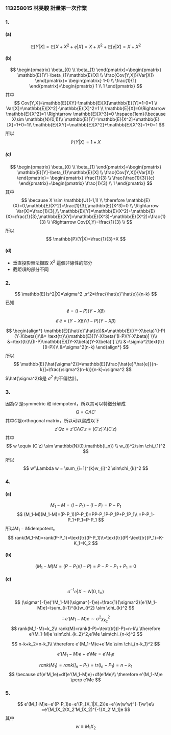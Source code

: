 ### 113258015 林旻駿 計量第一次作業

### 1.
#### (a)
$$
\mathbb{E}[Y|X]=\mathbb{E}[X+X^2+e|X]=X+X^2+\mathbb{E}[e|X]=X+X^2
$$
#### (b)
$$
\begin{pmatrix}
    \beta_{0} \\
    \beta_{1}
\end{pmatrix}=\begin{pmatrix}
    \mathbb{E}[Y]-\beta_{1}\mathbb{E}[X] \\
    \frac{Cov[Y,X]}{Var[X]}
\end{pmatrix}=
\begin{pmatrix}
    1-0 \\
    \frac{1}{1}
\end{pmatrix}=\begin{pmatrix}
    1 \\
    1
\end{pmatrix}
$$
其中
$$
Cov[Y,X]=\mathbb{E}[XY]-\mathbb{E}[X]\mathbb{E}[Y]=1-0=1 \\
Var[X]=\mathbb{E}[X^2]-\mathbb{E}[X]^2=1 \\
\mathbb{E}[X]=0\Rightarrow \mathbb{E}[X^2]=1 \Rightarrow \mathbb{E}[X^3]=0 \hspace{1em}(\because X\sim \mathbb{N}(0,1))\\
\mathbb{E}[Y]=\mathbb{E}[X^2]+\mathbb{E}[X]=1+0=1\\
\mathbb{E}[XY]=\mathbb{E}[X^2]+\mathbb{E}[X^3]=1+0=1
$$
所以
$$
\mathbb{P}(Y|X)=1+X
$$

##### (c)
$$
\begin{pmatrix}
    \beta_{0} \\
    \beta_{1}
\end{pmatrix}=\begin{pmatrix}
    \mathbb{E}[Y]-\beta_{1}\mathbb{E}[X] \\
    \frac{Cov[Y,X]}{Var[X]}
\end{pmatrix}=
\begin{pmatrix}
    \frac{1}{3} \\
    \frac{\frac{1}{3}}{c}
\end{pmatrix}=\begin{pmatrix}
    \frac{1}{3} \\
    1
\end{pmatrix}
$$
其中
$$
\because X \sim \mathbb{U}(-1,1) \\
\therefore \mathbb{E}(X)=0,\mathbb{E}(X^2)=\frac{1}{3},\mathbb{E}(X^3)=0 \\
\Rightarrow Var(X)=\frac{1}{3},\\ 
\mathbb{E}[Y]=\mathbb{E}(X^2)+\mathbb{E}(X)=\frac{1}{3},\mathbb{E}[XY]=\mathbb{E}(X^3)+\mathbb{E}(X^2)=\frac{1}{3} \\ \Rightarrow Cov(X,Y)=\frac{1}{3} \\
$$
所以
$$
\mathbb{P}(Y|X)=\frac{1}{3}+X
$$

#### (d)
- 垂直投影無法擷取 $X^2$ 這個非線性的部分
- 截距項的部分不同

### 2.
$$
\mathbb{E}(s^2|X)=\sigma^2 ,s^2=\frac{\hat{e}'\hat{e}}{n-k}
$$
已知
$$
\hat{e}=(I-P)(Y-X\beta)
$$

$$
\hat{e}'\hat{e}=(Y-X\beta)'(I-P)(Y-X\beta)
$$

$$
\begin{align*}
  \mathbb{E}[\hat{e}'\hat{e}]&=\mathbb{E}[(Y-X\beta)'(I-P)(Y-X\beta)]\\&=
\text{tr}\{\mathbb{E}[(Y-X\beta)'(I-P)(Y-X\beta)] \}\\
&=\text{tr}\{(I-P)\mathbb{E}[(Y-X\beta)(Y-X\beta)'] \}\\
&=\sigma^2\text{tr}[(I-P)]\\
&=\sigma^2(n-k)
\end{align*}
$$
所以
$$
\mathbb{E}[\hat{\sigma^2}]=\mathbb{E}[\frac{\hat{e}'\hat{e}}{n-k}]=\frac{\sigma^2(n-k)}{n-k}=\sigma^2
$$
$\hat{\sigma^2}$是 $\sigma^2$ 的不偏估計。

### 3.
因為$Q$ 是symmetric 和 idempotent，所以其可以特徵分解成
$$
Q=C\Lambda C'
$$
其中$C$是orthogonal matrix，所以可以寫成以下
$$
z'Qz=z'C\Lambda C'z=(C'z)'\Lambda (C'z)
$$
其中
$$
w \equiv (C'z) \sim \mathbb{N}(0,\mathbb{I_n}) \\
w_{i}^2\sim \chi_{1}^2
$$
所以
$$
w'\Lambda w = \sum_{i=1}^{k}w_{i}^2 \sim\chi_{k}^2
$$

### 4.
#### (a)
$$
M_1-M=(I-P_1)-(I-P)=P-P_1
$$
$$
(M_1-M)(M_1-M)=(P-P_1)(P-P_1)=PP-P_1P-P_1P+P_1P_1\\
=P-P_1-P_1+P_1=P-P_1
$$
所以$M_1-M$idempotent。
$$
rank(M_1-M)=rank(P-P_1)=\text{tr}(P-P_1)\\=\text{tr}(P)-\text{tr}(P_1)=K-K_1=K_2
$$

#### (b)
$$
(M_1-M)M=(P-P_1)(I-P)=P-P-P_1+P_1=0
$$

#### (c)
$$
\sigma^{-1}e|X \sim N(0,\mathbb{I_{n}})
$$

$$
(\sigma^{-1}e)'(M_1-M)(\sigma^{-1}e)=\frac{1}{\sigma^2}[e'(M_1-M)e]=\sum_{i-1}^{k}w_{i^2} \sim \chi_{k}^2
$$

$$
\therefore e'(M_1-M)e \sim \sigma^2\chi_{k_2}^2
$$
$$
rank(M_1-M)=k_2\\
rank(M)=rank(I-P)=\text{tr}(I-P)=n-k\\
\therefore e'(M_1-M)e \sim\chi_{k_2}^2,e'Me \sim\chi_{n-k}^2
$$

$$
n-k+k_2=n-k_1\\
\therefore e'(M_1-M)e+e'Me \sim \chi_{n-k_1}^2
$$

$$
e'(M_1-M)e+e'Me=e'M_1e
$$

$$
rank(M_1)=rank(I_n-P_1)=\text{tr}(I_n-P_1)=n-k_1
$$
$$
\because df(e'M_1e)=df(e'(M_1-M)e)+df(e'Me)\\
\therefore e'(M_1-M)e \perp e'Me
$$


### 5.
$$
e'(M_1-M)e=e'(P-P_1)e=e'(P_{X_1|X_2})e=e'(w(w'w)^{-1}w')e\\
=e'[M_1X_2(X_2'M_1X_2)^{-1}X_2'M_1]e 
$$
其中
$$
w \equiv M_1X_2
$$









